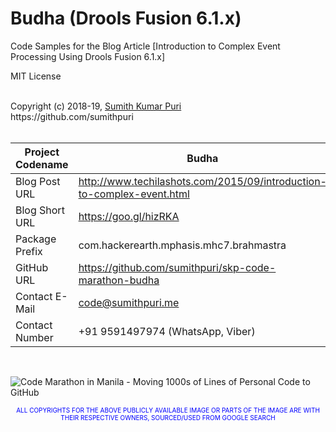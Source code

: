 # Budha (Drools Fusion 6.1.x)
Code Samples for the Blog Article [Introduction to Complex Event Processing Using Drools Fusion 6.1.x] 
<br>

MIT License

<br>
Copyright (c) 2018-19, <a href="https://www.cakeresume.com/sumith-kumar-puri">Sumith Kumar Puri</a><br>
https://github.com/sumithpuri 


<br>
<br>

	
|Project Codename|Budha|
|--|--|
| Blog Post URL | http://www.techilashots.com/2015/09/introduction-to-complex-event.html |
|Blog Short URL	|https://goo.gl/hizRKA|
|Package Prefix|com.hackerearth.mphasis.mhc7.brahmastra|
|GitHub URL|https://github.com/sumithpuri/skp-code-marathon-budha|
|Contact E-Mail  |code@sumithpuri.me|
|Contact Number|+91 9591497974 (WhatsApp, Viber)|

<br>


![Code Marathon in Manila - Moving 1000s of Lines of Personal Code to GitHub](https://docs.google.com/uc?id=1095FgVbFr8baa5vKiYc8LswMQXEVVg1D)
		    	

 <p align='center'><span style="font-size: 10px; color:blue">ALL COPYRIGHTS FOR THE ABOVE PUBLICLY AVAILABLE IMAGE OR PARTS OF THE IMAGE ARE WITH THEIR RESPECTIVE OWNERS, SOURCED/USED FROM GOOGLE SEARCH</span></p>

 		 




	  

  



